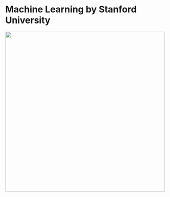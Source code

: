 # Machine Learning by Stanford University
<img width="500" src="https://github.com/AliBaheri/Machine-Learning-by-Stanford---Andrew-Ng/blob/master/large-icon.png">
